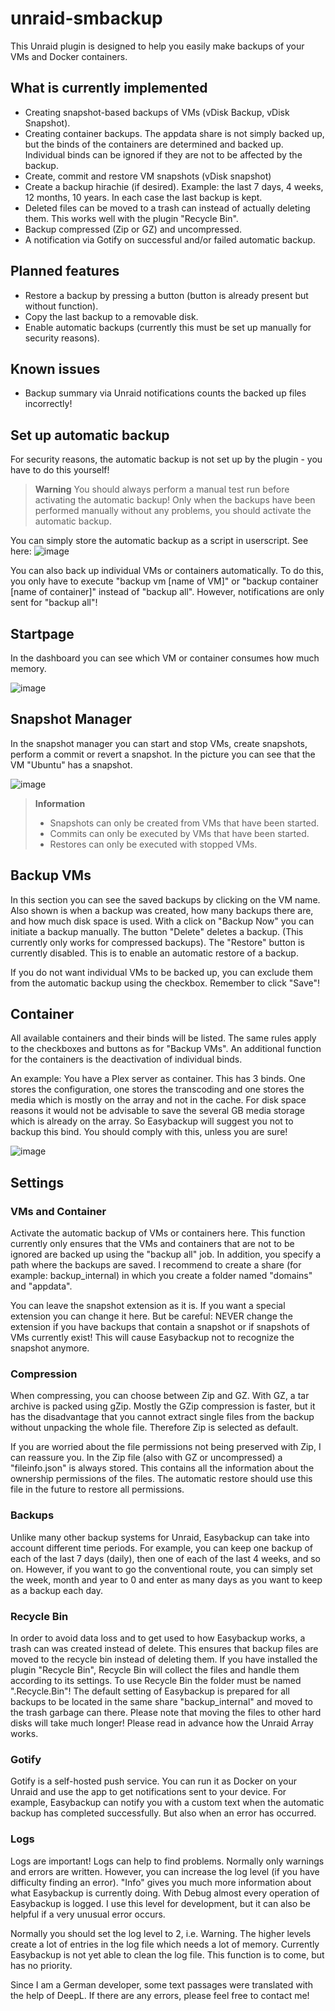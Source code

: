 # unraid-smbackup
This Unraid plugin is designed to help you easily make backups of your VMs and Docker containers.

## What is currently implemented
- Creating snapshot-based backups of VMs (vDisk Backup, vDisk Snapshot).
- Creating container backups. The appdata share is not simply backed up, but the binds of the containers are determined and backed up. Individual binds can be ignored if they are not to be affected by the backup. 
- Create, commit and restore VM snapshots (vDisk snapshot)
- Create a backup hirachie (if desired). Example: the last 7 days, 4 weeks, 12 months, 10 years. In each case the last backup is kept.
- Deleted files can be moved to a trash can instead of actually deleting them. This works well with the plugin "Recycle Bin".
- Backup compressed (Zip or GZ) and uncompressed.
- A notification via Gotify on successful and/or failed automatic backup.

## Planned features
- Restore a backup by pressing a button (button is already present but without function).
- Copy the last backup to a removable disk. 
- Enable automatic backups (currently this must be set up manually for security reasons).

## Known issues
- Backup summary via Unraid notifications counts the backed up files incorrectly!

## Set up automatic backup
For security reasons, the automatic backup is not set up by the plugin - you have to do this yourself!

> **Warning**
> You should always perform a manual test run before activating the automatic backup! Only when the backups have been performed manually without any problems, you should activate the automatic backup.

You can simply store the automatic backup as a script in userscript. See here:
![image](https://github.com/EideardVMR/unraid-easybackup/assets/143615696/145f5b1e-b3fc-438d-af4d-5ed9106e0ac8)

You can also back up individual VMs or containers automatically. To do this, you only have to execute "backup vm [name of VM]" or "backup container [name of container]" instead of "backup all". However, notifications are only sent for "backup all"!

## Startpage
In the dashboard you can see which VM or container consumes how much memory.

![image](https://github.com/EideardVMR/unraid-easybackup/assets/143615696/12b31fd6-52fc-4b7f-b6f5-e8f72c5f8679)

## Snapshot Manager
In the snapshot manager you can start and stop VMs, create snapshots, perform a commit or revert a snapshot.
In the picture you can see that the VM "Ubuntu" has a snapshot. 

![image](https://github.com/EideardVMR/unraid-easybackup/assets/143615696/1878ae2f-8d81-4c13-8e5f-be309642252b)

> **Information**
> - Snapshots can only be created from VMs that have been started.
> - Commits can only be executed by VMs that have been started.
> - Restores can only be executed with stopped VMs.

## Backup VMs
In this section you can see the saved backups by clicking on the VM name. Also shown is when a backup was created, how many backups there are, and how much disk space is used. 
With a click on "Backup Now" you can initiate a backup manually. The button "Delete" deletes a backup. (This currently only works for compressed backups). The "Restore" button is currently disabled. This is to enable an automatic restore of a backup. 

If you do not want individual VMs to be backed up, you can exclude them from the automatic backup using the checkbox. Remember to click "Save"!

## Container
All available containers and their binds will be listed. The same rules apply to the checkboxes and buttons as for "Backup VMs". An additional function for the containers is the deactivation of individual binds. 

An example: You have a Plex server as container. This has 3 binds. One stores the configuration, one stores the transcoding and one stores the media which is mostly on the array and not in the cache. For disk space reasons it would not be advisable to save the several GB media storage which is already on the array. So Easybackup will suggest you not to backup this bind. You should comply with this, unless you are sure!

![image](https://github.com/EideardVMR/unraid-easybackup/assets/143615696/59c91eed-0ea7-4006-9099-7d914ca299e1)

## Settings
### VMs and Container
Activate the automatic backup of VMs or containers here. This function currently only ensures that the VMs and containers that are not to be ignored are backed up using the "backup all" job. In addition, you specify a path where the backups are saved. I recommend to create a share (for example: backup_internal) in which you create a folder named "domains" and "appdata".

You can leave the snapshot extension as it is. If you want a special extension you can change it here. But be careful: NEVER change the extension if you have backups that contain a snapshot or if snapshots of VMs currently exist! This will cause Easybackup not to recognize the snapshot anymore.

### Compression
When compressing, you can choose between Zip and GZ. With GZ, a tar archive is packed using gZip. Mostly the GZip compression is faster, but it has the disadvantage that you cannot extract single files from the backup without unpacking the whole file.
Therefore Zip is selected as default.

If you are worried about the file permissions not being preserved with Zip, I can reassure you. In the Zip file (also with GZ or uncompressed) a "fileinfo.json" is always stored. This contains all the information about the ownership permissions of the files. The automatic restore should use this file in the future to restore all permissions.

### Backups
Unlike many other backup systems for Unraid, Easybackup can take into account different time periods. For example, you can keep one backup of each of the last 7 days (daily), then one of each of the last 4 weeks, and so on. 
However, if you want to go the conventional route, you can simply set the week, month and year to 0 and enter as many days as you want to keep as a backup each day. 


### Recycle Bin
In order to avoid data loss and to get used to how Easybackup works, a trash can was created instead of delete. This ensures that backup files are moved to the recycle bin instead of deleting them. If you have installed the plugin "Recycle Bin", Recycle Bin will collect the files and handle them according to its settings. To use Recycle Bin the folder must be named ".Recycle.Bin"! The default setting of Easybackup is prepared for all backups to be located in the same share "backup_internal" and moved to the trash garbage can there. Please note that moving the files to other hard disks will take much longer! Please read in advance how the Unraid Array works.

### Gotify
Gotify is a self-hosted push service. You can run it as Docker on your Unraid and use the app to get notifications sent to your device. For example, Easybackup can notify you with a custom text when the automatic backup has completed successfully. But also when an error has occurred.

### Logs
Logs are important! Logs can help to find problems. Normally only warnings and errors are written. However, you can increase the log level (if you have difficulty finding an error). "Info" gives you much more information about what Easybackup is currently doing. With Debug almost every operation of Easybackup is logged. I use this level for development, but it can also be helpful if a very unusual error occurs. 

Normally you should set the log level to 2, i.e. Warning. The higher levels create a lot of entries in the log file which needs a lot of memory. Currently Easybackup is not yet able to clean the log file. This function is to come, but has no priority.

Since I am a German developer, some text passages were translated with the help of DeepL. If there are any errors, please feel free to contact me!
